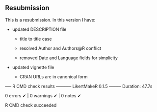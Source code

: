 ## Resubmission

This is a resubmission. In this version I have:

* updated DESCRIPTION file

    - title to title case
    
    - resolved Author and Authors@R conflict
    
    - removed Date and Language fields for simplicity
    
* updated vignette file

    - CRAN URLs are in canonical form


    
── R CMD check results ───── LikertMakeR 0.1.5 ────
Duration: 47.7s

0 errors ✔ | 0 warnings ✔ | 0 notes ✔

R CMD check succeeded
